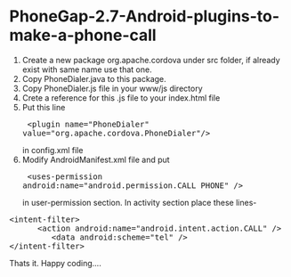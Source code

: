 PhoneGap-2.7-Android-plugins-to-make-a-phone-call
==================================================

1. Create a new package org.apache.cordova under src folder, if already exist with same name use that one.
2. Copy PhoneDialer.java to this package.
3. Copy PhoneDialer.js file in your www/js directory
4. Crete a reference for this .js file to your index.html file
5. Put this line <pre> &lt;plugin name="PhoneDialer" value="org.apache.cordova.PhoneDialer"/&gt;</pre> in config.xml file
6. Modify AndroidManifest.xml file and put <pre> &lt;uses-permission android:name="android.permission.CALL_PHONE" /&gt;</pre> in 
user-permission section. In activity section place these lines- 
<pre>&lt;intent-filter&gt;
      &lt;action android:name="android.intent.action.CALL" /&gt;	             	             		        		        
		 &lt;data android:scheme="tel" /&gt;
&lt;/intent-filter&gt;</pre>


Thats it. Happy coding....
